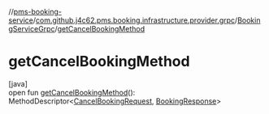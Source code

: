 //[pms-booking-service](../../../index.md)/[com.github.j4c62.pms.booking.infrastructure.provider.grpc](../index.md)/[BookingServiceGrpc](index.md)/[getCancelBookingMethod](get-cancel-booking-method.md)

# getCancelBookingMethod

[java]\
open fun [getCancelBookingMethod](get-cancel-booking-method.md)(): MethodDescriptor&lt;[CancelBookingRequest](../-cancel-booking-request/index.md), [BookingResponse](../-booking-response/index.md)&gt;